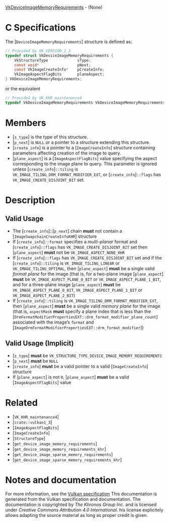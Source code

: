 [VkDeviceImageMemoryRequirements](https://www.khronos.org/registry/vulkan/specs/1.3-extensions/man/html/VkDeviceImageMemoryRequirements.html) - (None)

# C Specifications
The [`DeviceImageMemoryRequirements`] structure is defined as:
```c
// Provided by VK_VERSION_1_3
typedef struct VkDeviceImageMemoryRequirements {
    VkStructureType             sType;
    const void*                 pNext;
    const VkImageCreateInfo*    pCreateInfo;
    VkImageAspectFlagBits       planeAspect;
} VkDeviceImageMemoryRequirements;
```
or the equivalent
```c
// Provided by VK_KHR_maintenance4
typedef VkDeviceImageMemoryRequirements VkDeviceImageMemoryRequirementsKHR;
```

# Members
- [`s_type`] is the type of this structure.
- [`p_next`] is `NULL` or a pointer to a structure extending this structure.
- [`create_info`] is a pointer to a [`ImageCreateInfo`] structure containing parameters affecting creation of the image to query.
- [`plane_aspect`] is a [`ImageAspectFlagBits`] value specifying the aspect corresponding to the image plane to query. This parameter is ignored unless [`create_info`]`::tiling` is `VK_IMAGE_TILING_DRM_FORMAT_MODIFIER_EXT`, or [`create_info`]`::flags` has `VK_IMAGE_CREATE_DISJOINT_BIT` set.

# Description
## Valid Usage
-    The [`create_info`]::[`p_next`] chain  **must**  not contain a [`ImageSwapchainCreateInfoKHR`] structure
-    If [`create_info`]`::format` specifies a *multi-planar* format and [`create_info`]`::flags` has `VK_IMAGE_CREATE_DISJOINT_BIT` set then [`plane_aspect`] **must**  not be `VK_IMAGE_ASPECT_NONE_KHR`
-    If [`create_info`]`::flags` has `VK_IMAGE_CREATE_DISJOINT_BIT` set and if the [`create_info`]`::tiling` is `VK_IMAGE_TILING_LINEAR` or `VK_IMAGE_TILING_OPTIMAL`, then [`plane_aspect`] **must**  be a single valid *format plane* for the image (that is, for a two-plane image [`plane_aspect`] **must**  be `VK_IMAGE_ASPECT_PLANE_0_BIT` or `VK_IMAGE_ASPECT_PLANE_1_BIT`, and for a three-plane image [`plane_aspect`] **must**  be `VK_IMAGE_ASPECT_PLANE_0_BIT`, `VK_IMAGE_ASPECT_PLANE_1_BIT` or `VK_IMAGE_ASPECT_PLANE_2_BIT`)
-    If [`create_info`]`::tiling` is `VK_IMAGE_TILING_DRM_FORMAT_MODIFIER_EXT`, then [`plane_aspect`] **must**  be a single valid *memory plane* for the image (that is, `aspectMask` **must**  specify a plane index that is less than the [`DrmFormatModifierPropertiesEXT::drm_format_modifier_plane_count`] associated with the image’s `format` and [`ImageDrmFormatModifierPropertiesEXT::drm_format_modifier`])

## Valid Usage (Implicit)
-  [`s_type`] **must**  be `VK_STRUCTURE_TYPE_DEVICE_IMAGE_MEMORY_REQUIREMENTS`
-  [`p_next`] **must**  be `NULL`
-  [`create_info`] **must**  be a valid pointer to a valid [`ImageCreateInfo`] structure
-    If [`plane_aspect`] is not `0`, [`plane_aspect`] **must**  be a valid [`ImageAspectFlagBits`] value

# Related
- [`VK_KHR_maintenance4`]
- [`crate::vulkan1_3`]
- [`ImageAspectFlagBits`]
- [`ImageCreateInfo`]
- [`StructureType`]
- [`get_device_image_memory_requirements`]
- [`get_device_image_memory_requirements_khr`]
- [`get_device_image_sparse_memory_requirements`]
- [`get_device_image_sparse_memory_requirements_khr`]

# Notes and documentation
For more information, see the [Vulkan specification](https://www.khronos.org/registry/vulkan/specs/1.3-extensions/html/vkspec.html)
This documentation is generated from the Vulkan specification and documentation.
The documentation is copyrighted by *The Khronos Group Inc.* and is licensed under *Creative Commons Attribution 4.0 International*.
his license explicitely allows adapting the source material as long as proper credit is given.
        